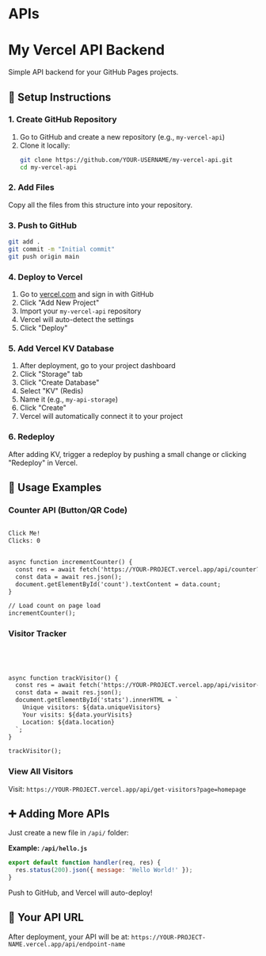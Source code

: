 # APIs


# My Vercel API Backend

Simple API backend for your GitHub Pages projects.

## 🚀 Setup Instructions

### 1. Create GitHub Repository
1. Go to GitHub and create a new repository (e.g., `my-vercel-api`)
2. Clone it locally:
   ```bash
   git clone https://github.com/YOUR-USERNAME/my-vercel-api.git
   cd my-vercel-api
   ```

### 2. Add Files
Copy all the files from this structure into your repository.

### 3. Push to GitHub
```bash
git add .
git commit -m "Initial commit"
git push origin main
```

### 4. Deploy to Vercel
1. Go to [vercel.com](https://vercel.com) and sign in with GitHub
2. Click "Add New Project"
3. Import your `my-vercel-api` repository
4. Vercel will auto-detect the settings
5. Click "Deploy"

### 5. Add Vercel KV Database
1. After deployment, go to your project dashboard
2. Click "Storage" tab
3. Click "Create Database"
4. Select "KV" (Redis)
5. Name it (e.g., `my-api-storage`)
6. Click "Create"
7. Vercel will automatically connect it to your project

### 6. Redeploy
After adding KV, trigger a redeploy by pushing a small change or clicking "Redeploy" in Vercel.

## 📝 Usage Examples

### Counter API (Button/QR Code)
```html

Click Me!
Clicks: 0


async function incrementCounter() {
  const res = await fetch('https://YOUR-PROJECT.vercel.app/api/counter?id=my-button');
  const data = await res.json();
  document.getElementById('count').textContent = data.count;
}

// Load count on page load
incrementCounter();

```

### Visitor Tracker
```html




async function trackVisitor() {
  const res = await fetch('https://YOUR-PROJECT.vercel.app/api/visitor-tracker?page=homepage');
  const data = await res.json();
  document.getElementById('stats').innerHTML = `
    Unique visitors: ${data.uniqueVisitors}
    Your visits: ${data.yourVisits}
    Location: ${data.location}
  `;
}

trackVisitor();

```

### View All Visitors
Visit: `https://YOUR-PROJECT.vercel.app/api/get-visitors?page=homepage`

## ➕ Adding More APIs

Just create a new file in `/api/` folder:

**Example: `/api/hello.js`**
```javascript
export default function handler(req, res) {
  res.status(200).json({ message: 'Hello World!' });
}
```

Push to GitHub, and Vercel will auto-deploy!

## 🔗 Your API URL
After deployment, your API will be at:
`https://YOUR-PROJECT-NAME.vercel.app/api/endpoint-name`
